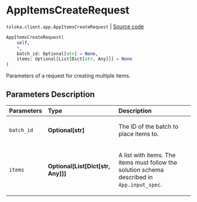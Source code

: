 # AppItemsCreateRequest
`toloka.client.app.AppItemsCreateRequest` | [Source code](https://github.com/Toloka/toloka-kit/blob/v1.1.0.post1/src/client/app/__init__.py#L172)

```python
AppItemsCreateRequest(
    self,
    *,
    batch_id: Optional[str] = None,
    items: Optional[List[Dict[str, Any]]] = None
)
```

Parameters of a request for creating multiple items.

## Parameters Description

| Parameters | Type | Description |
| :----------| :----| :-----------|
`batch_id`|**Optional\[str\]**|<p>The ID of the batch to place items to.</p>
`items`|**Optional\[List\[Dict\[str, Any\]\]\]**|<p>A list with items. The items must follow the solution schema described in `App.input_spec`.</p>
